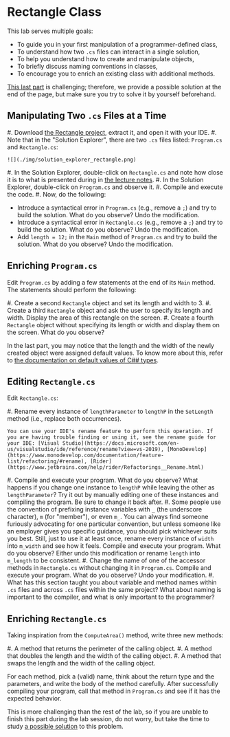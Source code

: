 #  Rectangle Class

This lab serves multiple goals:

- To guide you in your first manipulation of a programmer-defined class,
- To understand how two `.cs` files can interact in a single solution,
- To help you understand how to create and manipulate objects,
- To briefly discuss naming conventions in classes,
- To encourage you to enrich an existing class with additional methods.

[This last part](#enriching-rectangle.cs) is challenging; therefore, we provide a possible solution at the end of the page, but make sure you try to solve it by yourself beforehand.

## Manipulating Two `.cs` Files at a Time

#. Download [the Rectangle project](./code/projects/Rectangle.zip), extract it, and open it with your IDE.
#. Note that in the "Solution Explorer", there are two `.cs` files listed: `Program.cs` and `Rectangle.cs`:

    ![](./img/solution_explorer_rectangle.png)

#. In the Solution Explorer, double-click on `Rectangle.cs` and note how close it is to what is presented during in [the lecture notes](https://princomp.github.io/book.html#writing-our-first-class).
#. In the Solution Explorer, double-click on `Program.cs` and observe it.
#. Compile and execute the code.
#. Now, do the following:
  - Introduce a syntactical error in `Program.cs` (e.g., remove a `;`) and try to build the solution. What do you observe? Undo the modification.
  - Introduce a syntactical error in `Rectangle.cs` (e.g., remove a `;`) and try to build the solution. What do you observe?  Undo the modification.
  - Add `length = 12;` in the `Main` method of `Program.cs` and try to build the solution. What do you observe? Undo the modification.

## Enriching `Program.cs`

Edit `Program.cs` by adding a few statements at the end of its `Main` method. The statements should perform the following:

#. Create a second `Rectangle` object and set its length and width to 3.
#. Create a third `Rectangle` object and ask the user to specify its length and width. Display the area of this rectangle on the screen.
#. Create a fourth `Rectangle` object without specifying its length or width and display them on the screen. What do you observe?

In the last part, you may notice that the length and the width of the newly created object were assigned default values.
To know more about this, refer to [the documentation on default values of C## types](https://docs.microsoft.com/en-us/dotnet/csharp/language-reference/keywords/default-values-table).

## Editing `Rectangle.cs`

Edit `Rectangle.cs`:

#. Rename every instance of `lengthParameter` to `lengthP` in the `SetLength` method (i.e., replace both occurrences). 

    You can use your IDE's rename feature to perform this operation. If you are having trouble finding or using it, see the rename guide for your IDE: [Visual Studio](https://docs.microsoft.com/en-us/visualstudio/ide/reference/rename?view=vs-2019), [MonoDevelop](https://www.monodevelop.com/documentation/feature-list/refactoring/#rename), [Rider](https://www.jetbrains.com/help/rider/Refactorings__Rename.html)
    
#. Compile and execute your program. What do you observe? What happens if you change one instance to `lengthP` while leaving the other as `lengthParameter`?  Try it out by manually editing one of these instances and compiling the program.  Be sure to change it back after.
#. Some people use the convention of prefixing instance variables with `_` (the underscore character), `m` (for "member"), or even `m_`.
You can always find someone furiously advocating for one particular convention, but unless someone like an employer gives you specific guidance, you should pick whichever suits you best.
Still, just to use it at least once, rename every instance of `width` into `m_width` and see how it feels. Compile and execute your program. What do you observe?
Either undo this modification or rename `length` into `m_length` to be consistent. 
#. Change the name of one of the accessor methods in `Rectangle.cs` without changing it in `Program.cs`. Compile and execute your program. What do you observe? Undo your modification.
#. What has this section taught you about variable and method names within `.cs` files and across `.cs` files within the same project?  What about naming is important to the compiler, and what is only important to the programmer?

<!--
You can find a good summary of the pro and cons underscore Vs this
https://stackoverflow.com/a/17937309/
-->


## Enriching `Rectangle.cs`

Taking inspiration from the `ComputeArea()` method, write three new methods:

#. A method that returns the perimeter of the calling object.
#. A method that doubles the length and the width of the calling object.
#. A method that swaps the length and the width of the calling object.

For each method, pick a (valid) name, think about the return type and the parameters, and write the body of the method carefully.
After successfully compiling your program, call that method in `Program.cs` and see if it has the expected behavior.

This is more challenging than the rest of the lab, so if you are unable to finish this part during the lab session, do not worry, but take the time to study [a possible solution](./code/projects/Enriched_Rectangle.zip) to this problem.
